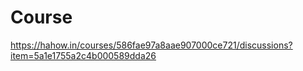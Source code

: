 # Course
https://hahow.in/courses/586fae97a8aae907000ce721/discussions?item=5a1e1755a2c4b000589dda26